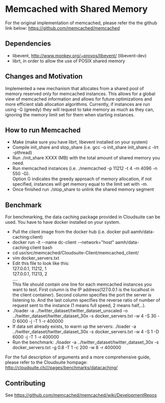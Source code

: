 # Memcached with Shared Memory 

For the original implementation of memcached, please refer the the github link below:
https://github.com/memcached/memcached

## Dependencies
* libevent, http://www.monkey.org/~provos/libevent/ (libevent-dev)
* librt, in order to allow the use of POSIX shared memory

## Changes and Motivation
Implemented a new mechanism that allocates from a shared pool of memory reserved only for memcached instances. This allows for a global view of memcached information and allows for future optimizations and more efficient slab allocation algorithms.
Currently, if instances are run using -G (greedy) they will request to take memory as much as they can, ignoring the memory limit set for them when starting instances.

## How to run Memcached
* Make (make sure you have librt, libevent installed on your system)
* Compile init_share and stop_share (i.e. gcc -o init_share init_share.c -lrt -pthread)
* Run ./init_share XXXX (MB) with the total amount of shared memory you need.
* Run memcached instances (i.e. ./memcached -p 11212 -t 4 -m 4096 -n 550 -G).<br />
  Option G indicates the greedy approach of memory allocation, if not specified, instances will get memory equal to the limit set with -m.
* Once finished run ./stop_share to unlink the shared memory segment

## Benchmark
For benchmarking, the data caching package provided in Cloudsuite can be used. You have to have docker installed on your system. 
* Pull the client image from the docker hub (i.e. docker pull aamh/data-caching:client)
* docker run -it --name dc-client --network="host" aamh/data-caching:client bash
* cd usr/src/memcached/Cloudsuite-Client/memcached_client/
* vim docker_servers.txt 
* Edit this file to look like this:<br />
  127.0.0.1, 11212, 1<br />
  127.0.0.1, 11213, 2<br />
  ....<br />
  This file should contain one line for each memcached instances you want to test. First column is the IP address(127.0.0.1 is the localhost in the client container). Second column specifies the port the server is listening to. And the last column specifies the reverse ratio of number of request sent to the instance (1 means full speed, 2 means half,..).
* ./loader -a ../twitter_dataset/twitter_dataset_unscaled -o ../twitter_dataset/twitter_dataset_30x -s docker_servers.txt -w 4 -S 30 -D 6000 -j -T 1 -r 400000
* If data set already exists, to warm up the servers: ./loader -a ../twitter_dataset/twitter_dataset_30x -s docker_servers.txt -w 4 -S 1 -D 6000 -j -T 1 -r 400000
* Run the benchmark: ./loader -a ../twitter_dataset/twitter_dataset_30x -s docker_servers.txt -g 0.8 -T 1 -c 200 -w 8 -r 400000

For the full description of arguments and a more comprehensive guide, please refer to the Cloudsuite hompage:
http://cloudsuite.ch///pages/benchmarks/datacaching/


## Contributing

See https://github.com/memcached/memcached/wiki/DevelopmentRepos

